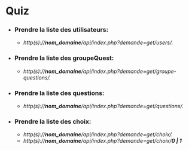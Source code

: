 # Quiz
- ### Prendre la liste des utilisateurs: 
    - *http(s)://**nom_domaine**/api/index.php?demande=get/users/.*
- ### Prendre la liste des groupeQuest: 
    - *http(s)://**nom_domaine**/api/index.php?demande=get/groupe-questions/.*
- ### Prendre la liste des questions: 
    - *http(s)://**nom_domaine**/api/index.php?demande=get/questions/.*
- ### Prendre la liste des choix: 
    - *http(s)://**nom_domaine**/api/index.php?demande=get/choix/.*
    - *http(s)://**nom_domaine**/api/index.php?demande=get/choix/**0 | 1***
